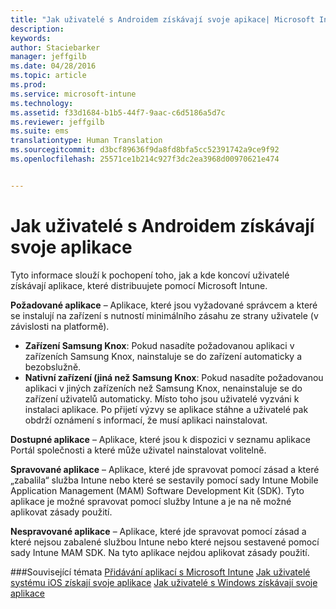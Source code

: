 ```yaml
---
title: "Jak uživatelé s Androidem získávají svoje apikace| Microsoft Intune"
description: 
keywords: 
author: Staciebarker
manager: jeffgilb
ms.date: 04/28/2016
ms.topic: article
ms.prod: 
ms.service: microsoft-intune
ms.technology: 
ms.assetid: f33d1684-b1b5-44f7-9aac-c6d5186a5d7c
ms.reviewer: jeffgilb
ms.suite: ems
translationtype: Human Translation
ms.sourcegitcommit: d3bcf89636f9da8fd8bfa5cc52391742a9ce9f92
ms.openlocfilehash: 25571ce1b214c927f3dc2ea3968d00970621e474


---
```



# Jak uživatelé s Androidem získávají svoje aplikace
Tyto informace slouží k pochopení toho, jak a kde koncoví uživatelé získávají aplikace, které distribuujete pomocí Microsoft Intune. 

**Požadované aplikace** – Aplikace, které jsou vyžadované správcem a které se instalují na zařízení s nutností minimálního zásahu ze strany uživatele (v závislosti na platformě).
 
- **Zařízení Samsung Knox**: Pokud nasadíte požadovanou aplikaci v zařízeních Samsung Knox, nainstaluje se do zařízení automaticky a bezobslužně.
- **Nativní zařízení (jiná než Samsung Knox**: Pokud nasadíte požadovanou aplikaci v jiných zařízeních než Samsung Knox, nenainstaluje se do zařízení uživatelů automaticky. Místo toho jsou uživatelé vyzváni k instalaci aplikace. Po přijetí výzvy se aplikace stáhne a uživatelé pak obdrží oznámení s informací, že musí aplikaci nainstalovat. 

**Dostupné aplikace** – Aplikace, které jsou k dispozici v seznamu aplikace Portál společnosti a které může uživatel nainstalovat volitelně.

**Spravované aplikace** – Aplikace, které jde spravovat pomocí zásad a které „zabalila“ služba Intune nebo které se sestavily pomocí sady Intune Mobile Application Management (MAM) Software Development Kit (SDK). Tyto aplikace je možné spravovat pomocí služby Intune a je na ně možné aplikovat zásady použití.

**Nespravované aplikace** – Aplikace, které jde spravovat pomocí zásad a které nejsou zabalené službou Intune nebo které nejsou sestavené pomocí sady Intune MAM SDK. Na tyto aplikace nejdou aplikovat zásady použití.

###Související témata
[Přidávání aplikací s Microsoft Intune](/intune/deploy-use/add-apps)
[Jak uživatelé systému iOS získají svoje aplikace](how-your-ios-users-get-their-apps.md)
[Jak uživatelé s Windows získávají svoje aplikace](how-your-windows-users-get-their-apps.md)


<!--HONumber=Jul16_HO1-->


